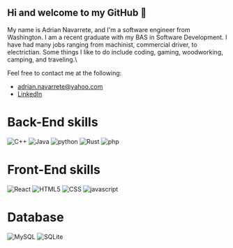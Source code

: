 ## Hi and welcome to my GitHub 👋
My name is Adrian Navarrete, and I'm a software engineer from Washington. I am a recent graduate with my BAS in Software Development. I have had many jobs ranging from machinist, commercial driver, to electrictian. Some things I like to do include coding, gaming, woodworking, camping, and traveling.\

Feel free to contact me at the following:
* adrian.navarrete@yahoo.com
* [LinkedIn](https://www.linkedin.com/in/adrian-navarrete-a080a7286/)
# Back-End skills
<p>
  <img alt="C++" src="https://img.shields.io/badge/C%2B%2B-00599C?style=for-the-badge&logo=c%2B%2B&logoColor=white">
  <img alt="Java" src="https://img.shields.io/badge/Java-ED8B00?style=for-the-badge&logo=openjdk&logoColor=white">
  <img alt="python" src="https://img.shields.io/badge/Python-FFD43B?style=for-the-badge&logo=python&logoColor=blue">
  <img alt="Rust" src="https://img.shields.io/badge/Rust-000000?style=for-the-badge&logo=rust&logoColor=white">
  <img alt="php" src="https://img.shields.io/badge/PHP-777BB4?style=for-the-badge&logo=php&logoColor=white">
</p>

# Front-End skills
<p>
  <img alt="React" src="https://img.shields.io/badge/React-20232A?style=for-the-badge&logo=react&logoColor=61DAFB">
  <img alt="HTML5" src="https://img.shields.io/badge/HTML5-E34F26?style=for-the-badge&logo=html5&logoColor=white">
  <img alt="CSS" src="https://img.shields.io/badge/CSS3-1572B6?style=for-the-badge&logo=css3&logoColor=white">
  <img alt="javascript" src="https://img.shields.io/badge/JavaScript-323330?style=for-the-badge&logo=javascript&logoColor=F7DF1E">
</p>

# Database
<p>
  <img alt="MySQL" src="https://img.shields.io/badge/MySQL-005C84?style=for-the-badge&logo=mysql&logoColor=white">
  <img alt="SQLite" src="https://img.shields.io/badge/Sqlite-003B57?style=for-the-badge&logo=sqlite&logoColor=white">
</p>
